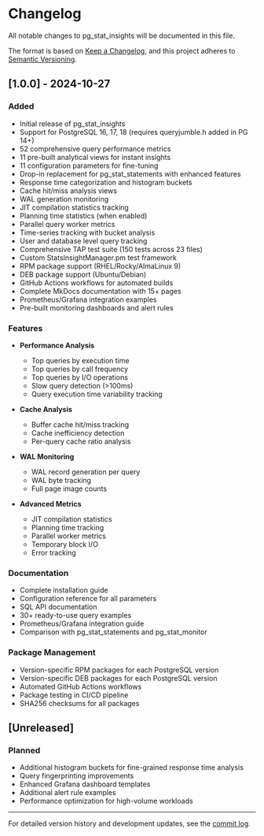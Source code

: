 # Changelog

All notable changes to pg_stat_insights will be documented in this file.

The format is based on [Keep a Changelog](https://keepachangelog.com/en/1.0.0/),
and this project adheres to [Semantic Versioning](https://semver.org/spec/v2.0.0.html).

## [1.0.0] - 2024-10-27

### Added
- Initial release of pg_stat_insights
- Support for PostgreSQL 16, 17, 18 (requires queryjumble.h added in PG 14+)
- 52 comprehensive query performance metrics
- 11 pre-built analytical views for instant insights
- 11 configuration parameters for fine-tuning
- Drop-in replacement for pg_stat_statements with enhanced features
- Response time categorization and histogram buckets
- Cache hit/miss analysis views
- WAL generation monitoring
- JIT compilation statistics tracking
- Planning time statistics (when enabled)
- Parallel query worker metrics
- Time-series tracking with bucket analysis
- User and database level query tracking
- Comprehensive TAP test suite (150 tests across 23 files)
- Custom StatsInsightManager.pm test framework
- RPM package support (RHEL/Rocky/AlmaLinux 9)
- DEB package support (Ubuntu/Debian)
- GitHub Actions workflows for automated builds
- Complete MkDocs documentation with 15+ pages
- Prometheus/Grafana integration examples
- Pre-built monitoring dashboards and alert rules

### Features
- **Performance Analysis**
  - Top queries by execution time
  - Top queries by call frequency
  - Top queries by I/O operations
  - Slow query detection (>100ms)
  - Query execution time variability tracking

- **Cache Analysis**
  - Buffer cache hit/miss tracking
  - Cache inefficiency detection
  - Per-query cache ratio analysis

- **WAL Monitoring**
  - WAL record generation per query
  - WAL byte tracking
  - Full page image counts

- **Advanced Metrics**
  - JIT compilation statistics
  - Planning time tracking
  - Parallel worker metrics
  - Temporary block I/O
  - Error tracking

### Documentation
- Complete installation guide
- Configuration reference for all parameters
- SQL API documentation
- 30+ ready-to-use query examples
- Prometheus/Grafana integration guide
- Comparison with pg_stat_statements and pg_stat_monitor

### Package Management
- Version-specific RPM packages for each PostgreSQL version
- Version-specific DEB packages for each PostgreSQL version
- Automated GitHub Actions workflows
- Package testing in CI/CD pipeline
- SHA256 checksums for all packages

## [Unreleased]

### Planned
- Additional histogram buckets for fine-grained response time analysis
- Query fingerprinting improvements
- Enhanced Grafana dashboard templates
- Additional alert rule examples
- Performance optimization for high-volume workloads

---

For detailed version history and development updates, see the [commit log](https://github.com/pgelephant/pg_stat_insights/commits/main).

